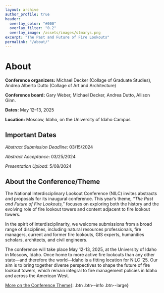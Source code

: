 ```yaml
---
layout: archive
author_profile: true
header:
  overlay_color: "#000"
  overlay_filter: "0.2"
  overlay_image: /assets/images/stmarys.png
excerpt: "The Past and Future of Fire Lookouts"
permalink: "/about/"
---
```

# About

**Conference organizers:** Michael Decker (Collage of Graduate Studies), Andrea Alberto Dutto (Collage of Art and Architecture)

**Conference board:** Gary Weber, Michael Decker, Andrea Dutto, Allison Ginn.

**Dates:** May 12–13, 2025

**Location:** Moscow, Idaho, on the University of Idaho Campus


## **Important Dates**

*Abstract Submission Deadline*: 03/15/2024

*Abstract Acceptance*: 03/25/2024

*Presentation Upload*: 5/08/2024



## **About the Conference/Theme**

The National Interdisciplinary Lookout Conference (NILC) invites abstracts and proposals for its inaugural conference. This year’s theme, *“The Past and Future of Fire Lookouts,”* focuses on exploring both the history and the evolving role of fire lookout towers and content adjacent to fire lookout towers.

In the spirit of interdisciplinarity, we welcome submissions from a broad range of disciplines, including natural resources professionals, fire managers, current and former fire lookouts, GIS experts, humanities scholars, architects, and civil engineers.

The conference will take place May 12-13, 2025, at the University of Idaho in Moscow, Idaho. Once home to more active fire lookouts than any other state—and therefore the world—Idaho is a fitting location for NILC ‘25. Our aim is to bring together diverse perspectives to shape the future of fire lookout towers, which remain integral to fire management policies in Idaho and across the American West. 

[More on the Conference Theme](../theme/){: .btn .btn--info .btn--large}

